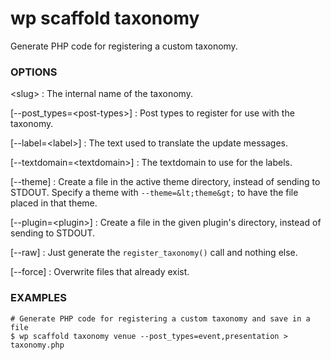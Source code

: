 # wp scaffold taxonomy

Generate PHP code for registering a custom taxonomy.

### OPTIONS

&lt;slug&gt;
: The internal name of the taxonomy.

[\--post_types=&lt;post-types&gt;]
: Post types to register for use with the taxonomy.

[\--label=&lt;label&gt;]
: The text used to translate the update messages.

[\--textdomain=&lt;textdomain&gt;]
: The textdomain to use for the labels.

[\--theme]
: Create a file in the active theme directory, instead of sending to
STDOUT. Specify a theme with `--theme=&lt;theme&gt;` to have the file placed in that theme.

[\--plugin=&lt;plugin&gt;]
: Create a file in the given plugin's directory, instead of sending to STDOUT.

[\--raw]
: Just generate the `register_taxonomy()` call and nothing else.

[\--force]
: Overwrite files that already exist.

### EXAMPLES

    # Generate PHP code for registering a custom taxonomy and save in a file
    $ wp scaffold taxonomy venue --post_types=event,presentation > taxonomy.php


